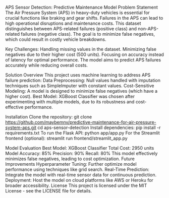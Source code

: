 APS Sensor Detection: Predictive Maintenance Model
Problem Statement
The Air Pressure System (APS) in heavy-duty vehicles is essential for crucial functions like braking and gear shifts. Failures in the APS can lead to high operational disruptions and maintenance costs. This dataset distinguishes between APS-related failures (positive class) and non-APS-related failures (negative class). The goal is to minimize false negatives, which could result in costly vehicle breakdowns.

Key Challenges:
Handling missing values in the dataset.
Minimizing false negatives due to their higher cost (500 units).
Focusing on accuracy instead of latency for optimal performance.
The model aims to predict APS failures accurately while reducing overall costs.

Solution Overview
This project uses machine learning to address APS failure prediction:
Data Preprocessing: Null values handled with imputation techniques such as SimpleImputer with constant values.
Cost-Sensitive Modeling: A model is designed to minimize false negatives (which have a higher cost).
Best Model: XGBoost Classifier was chosen after experimenting with multiple models, due to its robustness and cost-effective performance.

Installation
Clone the repository:
git clone https://github.com/maybemnv/predictive-maintenance-for-air-pressure-system-aps.git
cd aps-sensor-detection
Install dependencies:
pip install -r requirements.txt
To run the Flask API:
python app/app.py
For the Streamlit frontend (optional):
streamlit run frontend/streamlit_app.py

Model Evaluation
Best Model: XGBoost Classifier
Total Cost: 2950 units
Model Accuracy: 85%
Precision: 90%
Recall: 80%
This model effectively minimizes false negatives, leading to cost optimization.
Future Improvements
Hyperparameter Tuning: Further optimize model performance using techniques like grid search.
Real-Time Prediction: Integrate the model with real-time sensor data for continuous prediction.
Deployment: Host the model on cloud platforms like AWS or Heroku for broader accessibility.
License
This project is licensed under the MIT License - see the LICENSE file for details.

